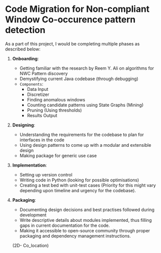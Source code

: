 # Code Migration for Non-compliant Window Co-occurence pattern detection

As a part of this project, I would be completing multiple phases as described below:
1. **Onboarding**: 
    - Getting familiar with the research by Reem Y. Ali on algorithms for NWC Pattern discovery
    - Demystifying current Java codebase (through debugging)
    - `Components`:
        - Data Input
        - Discretizer
        - Finding anomalous windows
        - Counting candidate patterns using State Graphs (Mining)
        - Pruning (Using thresholds)
        - Results Output

2. **Designing**: 
    - Understanding the requirements for the codebase to plan for interfaces in the code
    - Using design patterns to come up with a modular and extensible design
    - Making package for generic use case

3. **Implementation**:
    - Setting up version control
    - Writing code in Python (looking for possible optimisations)
    - Creating a test bed with unit-test cases (Priority for this might vary depending upon timeline and urgency for the codebase).

4. **Packaging**:
    - Documenting design decisions and best practises followed during development
    - Write descriptive details about modules implemented, thus filling gaps in current documentation for the code.
    - Making it accessible to open-source community through proper packaging and dependency management instructions. 

    (2D- Co_location)